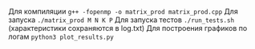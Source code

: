 Для компиляции `g++ -fopenmp -o matrix_prod matrix_prod.cpp`
Для запуска `./matrix_prod M N K P`
Для запуска тестов `./run_tests.sh` (характеристики сохраняются в log.txt)
Для построения графиков по логам `python3 plot_results.py`
